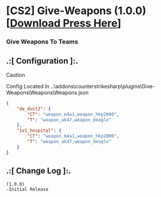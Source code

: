 # [CS2] Give-Weapons (1.0.0) [[Download Press Here](https://github.com/oqyh/cs2-Plugins-For-Community/releases/tag/Give-Weapons-1.0.0)]

### Give Weapons To Teams

## .:[ Configuration ]:.

> [!CAUTION]
> Config Located In ..\addons\counterstrikesharp\plugins\Give-Weapons\Weapons\Weapons.json                                        
>


```json
{
	"de_dust2": {
		"CT": "weapon_m4a1,weapon_hkp2000",
		"T": "weapon_ak47,weapon_deagle"
	},
	"1v1_hospital": {
		"CT": "weapon_m4a1,weapon_hkp2000",
		"T": "weapon_ak47,weapon_deagle"
	}
}
```


## .:[ Change Log ]:.
```
(1.0.0)
-Initial Release
```
